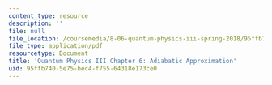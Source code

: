 ```yaml
---
content_type: resource
description: ''
file: null
file_location: /coursemedia/8-06-quantum-physics-iii-spring-2018/95ffb7405e75bec4f75564318e173ce0_MIT8_06S18ch6.pdf
file_type: application/pdf
resourcetype: Document
title: 'Quantum Physics III Chapter 6: Adiabatic Approximation'
uid: 95ffb740-5e75-bec4-f755-64318e173ce0
---
```

